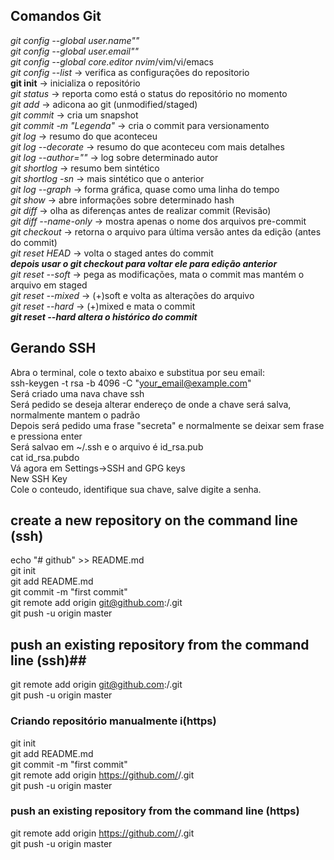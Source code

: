 ## Comandos Git
*git config --global user.name""*  
*git config --global user.email""*  
*git config --global core.editor* _nvim_/vim/vi/emacs  
*git config --list* -> verifica as configurações do repositorio  
**git init** -> inicializa o repositório  
*git status* -> reporta como está o status do repositório no momento  
*git add _<Arquivo>_* -> adicona ao git (unmodified/staged)  
*git commit* -> cria um snapshot  
*git commit -m _"Legenda"_* -> cria o commit para versionamento  
*git log* -> resumo do que aconteceu  
*git log --decorate* -> resumo do que aconteceu com mais detalhes  
*git log --author=_"<Nome do Autor>"_* -> log sobre determinado autor  
*git shortlog* -> resumo bem sintético  
*git shortlog -sn* -> mais sintético que o anterior  
*git log --graph* -> forma gráfica, quase como uma linha do tempo  
*git show _<hash>_* -> abre informações sobre determinado hash  
*git diff* -> olha as diferenças antes de realizar commit (Revisão)  
*git diff --name-only* -> mostra apenas o nome dos arquivos pre-commit  
*git checkout _<nome do arquivo>_* -> retorna o arquivo para última versão antes da edição (antes do commit)  
*git reset HEAD* -> volta o staged antes do commit  
_***depois usar o git checkout _<arquivo>_ para voltar ele para edição anterior***_  
*git reset --soft* -> pega as modificações, mata o commit mas mantém o arquivo em staged  
*git reset --mixed* -> (+)soft e volta as alterações do arquivo  
*git reset --hard* -> (+)mixed e mata o commit  
_**git reset --hard altera o histórico do commit**_  
## Gerando SSH
Abra o terminal, cole o texto abaixo e substitua por seu email:  
ssh-keygen -t rsa -b 4096 -C "your_email@example.com"  
Será criado uma nava chave ssh  
Será pedido se deseja alterar endereço de onde a chave será salva, normalmente mantem o padrão  
Depois será pedido uma frase "secreta" e normalmente se deixar sem frase e pressiona enter  
Será salvao em ~/.ssh e o arquivo é id_rsa.pub  
cat id_rsa.pubdo  
Vá agora em Settings->SSH and GPG keys  
New SSH Key  
Cole o conteudo, identifique sua chave, salve digite a senha.  
## create a new repository on the command line (ssh)
echo "# github" >> README.md  
git init  
git add README.md  
git commit -m "first commit"  
git remote add origin git@github.com:<usuario>/<repositorio>.git  
git push -u origin master  
## push an existing repository from the command line (ssh)##  
git remote add origin git@github.com:<usuario>/<repositorio>.git  
git push -u origin master  
### Criando repositório manualmente i(https)  
git init  
git add README.md  
git commit -m "first commit"  
git remote add origin https://github.com/<usuario>/<repositorio>.git  
git push -u origin master  
### push an existing repository from the command line (https)  
git remote add origin https://github.com/<usuario>/<repositorio>.git  
git push -u origin master  

